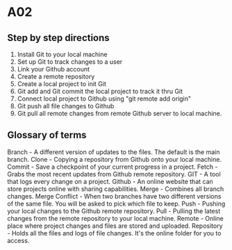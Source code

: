 # A02
## Step by step directions
1. Install Git to your local machine
2. Set up Git to track changes to a user
3. Link your Github account
4. Create a remote repository
5. Create a local project to init Git
6. Git add and Git commit the local project to track it thru Git
7. Connect local project to Github using "git remote add origin"
8. Git push all file changes to Github
9. Git pull all remote changes from remote Github server to local machine.


## Glossary of terms
 Branch - A different version of updates to the files. The default is the main branch.
Clone - Copying a repository from Github onto your local machine.
Commit - Save a checkpoint of your current progress in a project.
Fetch - Grabs the most recent updates from Github remote repository.
GIT - A tool that logs every change on a project.
Github - An online website that can store projects online with sharing capabilities.
Merge - Combines all branch changes.
Merge Conflict - When two branches have two different versions of the same file. You will be asked to pick which file to keep.
Push - Pushing your local changes to the Github remote repository.
Pull - Pulling the latest changes from the remote repository to your local machine.
Remote - Online place where project changes and files are stored and uploaded. 
Repository - Holds all the files and logs of file changes. It's the online folder for you to access.
